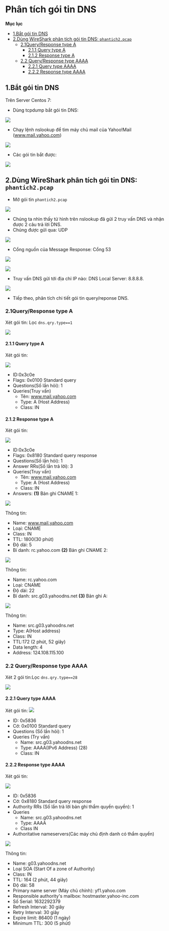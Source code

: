 # Phân tích gói tin DNS

**Mục lục**
  - [1.Bắt gói tin DNS](#1bắt-gói-tin-dns)
  - [2.Dùng WireShark phân tích gói tin DNS: ```phantich2.pcap```](#2dùng-wireshark-phân-tích-gói-tin-dns-phantich2pcap)
    - [2.1Query/Response type A](#21queryresponse-type-a)
      - [2.1.1 Query type A](#211-query-type-a)
      - [2.1.2 Response type A](#212-response-type-a)
    - [2.2 Query/Response type AAAA](#22-queryresponse-type-aaaa)
      - [2.2.1 Query type AAAA](#221-query-type-aaaa)
      - [2.2.2 Response type AAAA](#222-response-type-aaaa)

## 1.Bắt gói tin DNS
Trên Server Centos 7:
- Dùng tcpdump bắt gói tin DNS:

![](/DNS/image2/nslookup1.png2.png.png)
- Chạy lệnh nslookup để tìm máy chủ mail của Yahoo!Mail (www.mail.yahoo.com)

![](/DNS/image2/batmail.png)
- Các gói tin bắt được:

![](/DNS/image2/kq.png)

## 2.Dùng WireShark phân tích gói tin DNS: ```phantich2.pcap```

- Mở gói tin ```phantich2.pcap```

![](image2/mo.png)
- Chúng ta nhìn thấy từ hình trên nslookup đã gửi 2 truy vấn DNS và nhận được 2 câu trả lời DNS.
- Chúng được gửi qua: UDP

![](image2/udp.png)
- Cổng nguồn của Message Response: Cổng 53

![](image2/533.png)

![](image2/532.png)
- Truy vấn DNS gửi tới địa chỉ IP nào: DNS Local Server: 8.8.8.8.

![](image2/ipquery.png)
- Tiếp theo, phân tích chi tiết gói tin query/reponse DNS.
### 2.1Query/Response type A
Xét gói tin: Lọc ```dns.qry.type==1```

![](image2/qa22.png)
#### 2.1.1 Query type A
Xét gói tin:

![](/DNS/image2/qa.png)
- ID:0x3c0e
- Flags: 0x0100 Standard query
- Questions(Số lần hỏi): 1
- Queries(Truy vấn)
  - Tên: www.mail.yahoo.com
  - Type: A (Host Address)
  - Class: IN
#### 2.1.2 Response type A
Xét gói tin:

![](image2/re1.png)
- ID:0x3c0e
- Flags: 0x8180 Standard query response
- Questions(Số lần hỏi): 1
- Answer RRs(Số lần trả lời): 3
- Queries(Truy vấn)
  - Tên: www.mail.yahoo.com
  - Type: A (Host Address)
  - Class: IN
- Answers:
**(1)** Bản ghi CNAME 1:

![](image2/cname1.png)

Thông tin:
  - Name: www.mail.yahoo.com
  - Loại: CNAME
  - Class: IN
  - TTL: 1800(30 phút)
  - Độ dài: 5
  - Bí danh: rc.yahoo.com
**(2)** Bản ghi CNAME 2:

![](/DNS/image2/cname2.png)

Thông tin:
  - Name: rc.yahoo.com
  - Loại: CNAME
  - Độ dài: 22
  - Bí danh: src.g03.yahoodns.net
**(3)** Bản ghi A:

![](image2/ra2.png)

Thông tin:
  - Name: src.g03.yahoodns.net
  - Type: A(Host address)
  - Class: IN
  - TTL:172 (2 phút, 52 giây)
  - Data length: 4
  - Address: 124.108.115.100
### 2.2 Query/Response type AAAA
Xét 2 gói tin:Lọc ```dns.qry.type==28```

![](/DNS/image2/aaaa.png)
#### 2.2.1 Query type AAAA
Xét gói tin:
![](image2/qaaa1.png)
- ID: 0x5836
- Cờ: 0x0100 Standard query
- Questions (Số lần hỏi): 1
- Queries (Try vấn)
  - Name: src.g03.yahoodns.net
  - Type: AAAA(IPv6 Address) (28)
  - Class: IN
#### 2.2.2 Response type AAAA
Xét gói tin:

![](/DNS/image2/reaaaa.png)
- ID: 0x5836
- Cờ: 0x8180 Standard query response
- Authority RRs (Số lần trả lời bản ghi thẩm quyền quyền): 1
- Queries
  - Name: src.g03.yahoodns.net
  - Type: AAAA
  - Class IN
- Authoritative nameservers(Các máy chủ định danh có thẩm quyền)

![](image2/soa.png)

Thông tin:
- Name: g03.yahoodns.net
- Loại SOA (Start Of a zone of Authority)
- Class: IN
- TTL: 164 (2 phút, 44 giây)
- Độ dài: 58
- Primary name server (Máy chủ chính): yf1.yahoo.com
- Responsible authority's mailbox: hostmaster.yahoo-inc.com
- Số Serial: 1632292379
- Refresh Interval: 30 giây
- Retry Interval: 30 giây
- Expire limit: 86400 (1 ngày)
- Minimum TTL: 300 (5 phút)